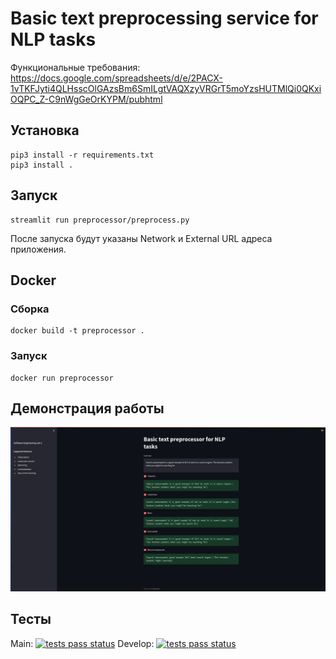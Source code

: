 # Basic text preprocessing service for NLP tasks
Функциональные требования:
https://docs.google.com/spreadsheets/d/e/2PACX-1vTKFJyti4QLHsscOlGAzsBm6SmILgtVAQXzyVRGrT5moYzsHUTMlQi0QKxiOQPC_Z-C9nWgGeOrKYPM/pubhtml

## Установка
	pip3 install -r requirements.txt
	pip3 install .

## Запуск
	streamlit run preprocessor/preprocess.py

После запуска будут указаны Network и External URL адреса приложения.
## Docker
### Сборка
	docker build -t preprocessor .
### Запуск
	docker run preprocessor

## Демонстрация работы
![example](/img/example.png)

## Тесты
Main: [![tests pass status](https://github.com/nikiens/SELabs/actions/workflows/tests.yml/badge.svg?branch=main)](https://https://github.com/nikiens/SELabs/actions/workflows/tests.yml)
Develop: [![tests pass status](https://github.com/nikiens/SELabs/actions/workflows/tests.yml/badge.svg?branch=develop)](https://github.com/nikiens/SELabs/actions/workflows/tests.yml)